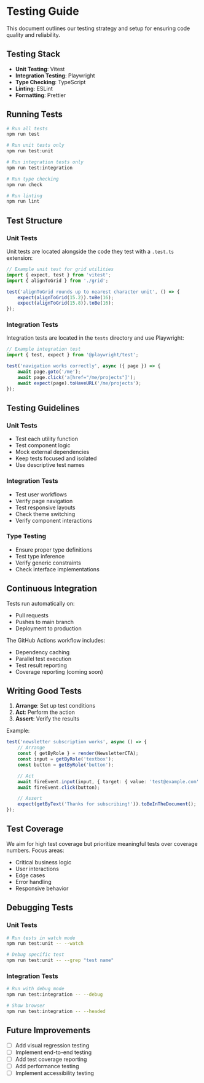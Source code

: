 # Testing Guide

This document outlines our testing strategy and setup for ensuring code quality and reliability.

## Testing Stack

- **Unit Testing**: Vitest
- **Integration Testing**: Playwright
- **Type Checking**: TypeScript
- **Linting**: ESLint
- **Formatting**: Prettier

## Running Tests

```bash
# Run all tests
npm run test

# Run unit tests only
npm run test:unit

# Run integration tests only
npm run test:integration

# Run type checking
npm run check

# Run linting
npm run lint
```

## Test Structure

### Unit Tests

Unit tests are located alongside the code they test with a `.test.ts` extension:

```typescript
// Example unit test for grid utilities
import { expect, test } from 'vitest';
import { alignToGrid } from './grid';

test('alignToGrid rounds up to nearest character unit', () => {
	expect(alignToGrid(15.2)).toBe(16);
	expect(alignToGrid(15.8)).toBe(16);
});
```

### Integration Tests

Integration tests are located in the `tests` directory and use Playwright:

```typescript
// Example integration test
import { test, expect } from '@playwright/test';

test('navigation works correctly', async ({ page }) => {
	await page.goto('/me');
	await page.click('a[href="/me/projects"]');
	await expect(page).toHaveURL('/me/projects');
});
```

## Testing Guidelines

### Unit Tests

- Test each utility function
- Test component logic
- Mock external dependencies
- Keep tests focused and isolated
- Use descriptive test names

### Integration Tests

- Test user workflows
- Verify page navigation
- Test responsive layouts
- Check theme switching
- Verify component interactions

### Type Testing

- Ensure proper type definitions
- Test type inference
- Verify generic constraints
- Check interface implementations

## Continuous Integration

Tests run automatically on:

- Pull requests
- Pushes to main branch
- Deployment to production

The GitHub Actions workflow includes:

- Dependency caching
- Parallel test execution
- Test result reporting
- Coverage reporting (coming soon)

## Writing Good Tests

1. **Arrange**: Set up test conditions
2. **Act**: Perform the action
3. **Assert**: Verify the results

Example:

```typescript
test('newsletter subscription works', async () => {
	// Arrange
	const { getByRole } = render(NewsletterCTA);
	const input = getByRole('textbox');
	const button = getByRole('button');

	// Act
	await fireEvent.input(input, { target: { value: 'test@example.com' } });
	await fireEvent.click(button);

	// Assert
	expect(getByText('Thanks for subscribing!')).toBeInTheDocument();
});
```

## Test Coverage

We aim for high test coverage but prioritize meaningful tests over coverage numbers. Focus areas:

- Critical business logic
- User interactions
- Edge cases
- Error handling
- Responsive behavior

## Debugging Tests

### Unit Tests

```bash
# Run tests in watch mode
npm run test:unit -- --watch

# Debug specific test
npm run test:unit -- --grep "test name"
```

### Integration Tests

```bash
# Run with debug mode
npm run test:integration -- --debug

# Show browser
npm run test:integration -- --headed
```

## Future Improvements

- [ ] Add visual regression testing
- [ ] Implement end-to-end testing
- [ ] Add test coverage reporting
- [ ] Add performance testing
- [ ] Implement accessibility testing
